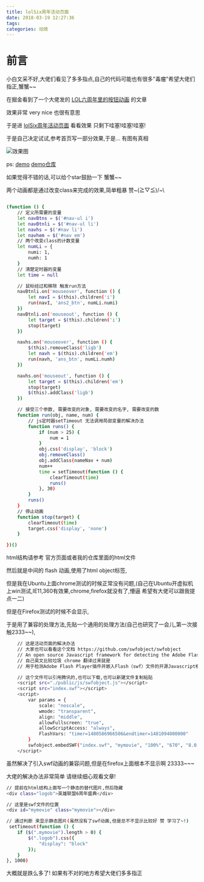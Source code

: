 ```yaml
---
title: lolSix周年活动页面
date: 2018-03-19 12:27:36
tags:
categories: 动效
---
```


# 前言

小白文采不好,大佬们看见了多多指点,自己的代码可能也有很多"毒瘤"希望大佬们指正,蟹蟹~~

在掘金看到了一个大佬发的 [LOL六周年里的按钮动画](https://juejin.im/entry/59ad11f3f265da247158203d) 的文章

效果非常 very nice 也很有意思

于是进 [lolSix周年活动页面](http://lol.qq.com/act/a20170810sixyears/index.html?ADTAG=lolweb.index) 看看效果 只剩下哇塞!哇塞!哇塞!

于是自己决定试试,参考首页写一部分效果,于是... 有图有真相 

<!-- more -->


![效果图](lolSix周年活动页面/lolsix.png) 

ps: [demo](https://xiaotiandada.github.io/lolSix/) [demo仓库](https://github.com/xiaotiandada/lolSix)

如果觉得不错的话,可以给个star鼓励一下 蟹蟹~~

两个动画都是通过改变class来完成的效果,简单粗暴 赞~\(≧▽≦)/~\\


``` bash

(function () {
    // 定义所需要的变量
    let navBtns = $('#nav-ul i')
    let navBtnli = $('#nav-ul li')
    let navhs = $('#nav li')
    let navhem = $('#nav em')
    // 两个改变class的计数变量
    let numLi = {
        numi: 1,
        numh: 1
    }
    // 清楚定时器的变量
    let time = null

    // 鼠标经过和移除 触发run方法
    navBtnli.on('mouseover', function () {
        let navI = $(this).children('i')
        run(navI, 'ans2_btn', numLi.numi)
    })
    navBtnli.on('mouseout', function () {
        let target = $(this).children('i')
        stop(target)
    })

    navhs.on('mouseover', function () {
        $(this).removeClass('ligb')
        let navh = $(this).children('em')
        run(navh, 'ans_btn', numLi.numh)
    })

    navhs.on('mouseout', function () {
        let target = $(this).children('em')
        stop(target)
        $(this).addClass('ligb')
    })

    // 接受三个参数, 需要改变的对象, 需要改变的名字, 需要改变的数
    function run(obj, name, num) {
        // js定时器setTimeout 无法调用局部变量的解决办法
        function runs() {
            if (num > 25) {
                num = 1
            }
            obj.css('display', 'block')
            obj.removeClass()
            obj.addClass(nameNav + num)
            num++
            time = setTimeout(function () {
                clearTimeout(time)
                runs()
            }, 30)
        }
        runs()
    }
    // 停止动画
    function stop(target) {
        clearTimeout(time)
        target.css('display', 'none')
    }

})()
```

html结构请参考 官方页面或者我的仓库里面的html文件

然后就是中间的 flash 动画,使用了html object标签,

但是我在Ubuntu上面chrome测试的时候正常没有问题,(自己在Ubuntu开虚拟机上win测试,IE11,360有效果,chrome,firefox就没有了,懵逼 希望有大佬可以跟我提点一二)

但是在Firefox测试的时候不会显示,

于是用了兼容的处理方法,先贴一个通用的处理方法(自己也研究了一会儿,第一次接触2333~~),

``` bash
    // 这是活动页面的解决办法
    // 大家也可以看看这个文档 https://github.com/swfobject/swfobject 
    // An open source Javascript framework for detecting the Adobe Flash Player plugin and embedding Flash (swf) files.
    // 自己英文比较垃圾 chrome 翻译过来就是
    // 用于检测Adobe Flash Player插件并嵌入Flash（swf）文件的开源Javascript框架。

    // 这个文件可以引用腾讯的,也可以下载,也可以新建文件复制粘贴
    <script src="./public/js/swfobject.js"></script>
    <script src="index.swf"></script>
    <script>
        var params = {
            scale: "noscale",
            wmode: "transparent",
            align: "middle",
            allowFullscreen: "true",
            allowScriptAccess: "always",
            FlashVars: "timer=1480586966506&endtimer=1481094000000"
        }
        swfobject.embedSWF("index.swf", "mymovie", "100%", "670", "8.0.0","expressInstall.swf", null, params);
    </script>
```

虽然解决了引入swf动画的兼容问题,但是在firefox上面根本不显示啊 23333~~~

大佬的解决办法非常简单 请继续细心观看文章!

``` bash
// 提前在html结构上面写一个静态的替代图片,然后隐藏
<div class="logob">英雄联盟6周年盛典</div>

// 这里是swf文件的位置
<div id="mymovie" class="mymovie"></div>

// 通过判断 来显示静态图片(虽然没有了swf动画,但是总不不显示比较好 赞 学习了~!)
 setTimeout(function () {
    if ($(".mymovie").length > 0) {
        $(".logob").css({
            "display": "block"
        });
    }
}, 1000)
```

大概就是跌么多了! 如果有不对的地方希望大佬们多多指正
